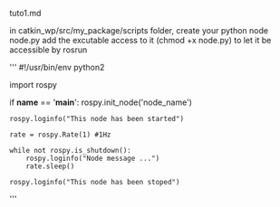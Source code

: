 tuto1.md

in catkin_wp/src/my_package/scripts folder, create your python node node.py
add the excutable access to it (chmod +x node.py) to let it be accessible by rosrun

'''
#!/usr/bin/env python2

import rospy

if __name__ == '__main__':
	rospy.init_node('node_name')

	rospy.loginfo("This node has been started")

	rate = rospy.Rate(1) #1Hz

	while not rospy.is_shutdown():
		rospy.loginfo("Node message ...")
		rate.sleep()

	rospy.loginfo("This node has been stoped")

'''




